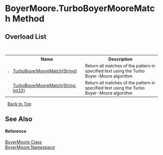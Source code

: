# BoyerMoore.TurboBoyerMooreMatch Method 
 


## Overload List
&nbsp;<table><tr><th></th><th>Name</th><th>Description</th></tr><tr><td>![Public method](media/pubmethod.gif "Public method")</td><td><a href="8d940be0-f27f-57fb-f541-9b7127fecc97">TurboBoyerMooreMatch(String)</a></td><td>
Return all matches of the pattern in specified text using the Turbo Boyer-Moore algorithm</td></tr><tr><td>![Public method](media/pubmethod.gif "Public method")</td><td><a href="6b25977e-ceb9-9e00-fe4f-19558b30f69a">TurboBoyerMooreMatch(String, Int32)</a></td><td>
Return all matches of the pattern in specified text using the Turbo Boyer-Moore algorithm</td></tr></table>&nbsp;
<a href="#boyermoore.turboboyermoorematch-method">Back to Top</a>

## See Also


#### Reference
<a href="96315529-98e0-e49f-22ac-1994c21731a6">BoyerMoore Class</a><br /><a href="71aac8e1-3159-96a7-d7cc-16f841dec445">BoyerMoore Namespace</a><br />